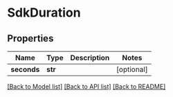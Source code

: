 # SdkDuration

## Properties
Name | Type | Description | Notes
------------ | ------------- | ------------- | -------------
**seconds** | **str** |  | [optional] 

[[Back to Model list]](../README.md#documentation-for-models) [[Back to API list]](../README.md#documentation-for-api-endpoints) [[Back to README]](../README.md)


